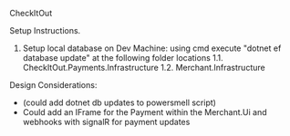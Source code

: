 CheckItOut

Setup Instructions.
1. Setup local database on Dev Machine: using cmd execute "dotnet ef database update" at the following folder locations
  1.1. CheckItOut.Payments.Infrastructure
  1.2. Merchant.Infrastructure


Design Considerations:
 - (could add dotnet db updates to powersmell script)
 - Could add an IFrame for the Payment within the Merchant.Ui and webhooks with signalR for payment updates